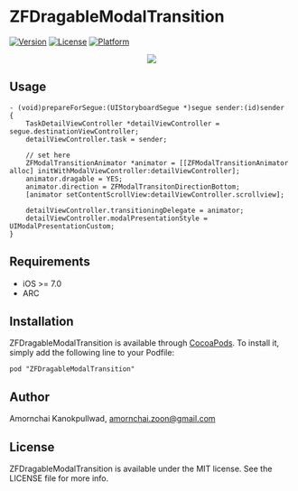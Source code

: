 # ZFDragableModalTransition

[![Version](https://img.shields.io/cocoapods/v/ZFDragableModalTransition.svg?style=flat)](http://cocoadocs.org/docsets/ZFDragableModalTransition)
[![License](https://img.shields.io/cocoapods/l/ZFDragableModalTransition.svg?style=flat)](http://cocoadocs.org/docsets/ZFDragableModalTransition)
[![Platform](https://img.shields.io/cocoapods/p/ZFDragableModalTransition.svg?style=flat)](http://cocoadocs.org/docsets/ZFDragableModalTransition)

<p align="center"><img src="https://raw.github.com/zoonooz/ZFDragableModalTransition/master/Screenshot/ss.gif"/></p>

## Usage

```objc
- (void)prepareForSegue:(UIStoryboardSegue *)segue sender:(id)sender
{
    TaskDetailViewController *detailViewController = segue.destinationViewController;
    detailViewController.task = sender;
    
    // set here
    ZFModalTransitionAnimator *animator = [[ZFModalTransitionAnimator alloc] initWithModalViewController:detailViewController];
    animator.dragable = YES;
    animator.direction = ZFModalTransitonDirectionBottom;
    [animator setContentScrollView:detailViewController.scrollview];
    
    detailViewController.transitioningDelegate = animator;
    detailViewController.modalPresentationStyle = UIModalPresentationCustom;
}
```

## Requirements
- iOS >= 7.0
- ARC

## Installation

ZFDragableModalTransition is available through [CocoaPods](http://cocoapods.org). To install
it, simply add the following line to your Podfile:

    pod "ZFDragableModalTransition"

## Author

Amornchai Kanokpullwad, amornchai.zoon@gmail.com

## License

ZFDragableModalTransition is available under the MIT license. See the LICENSE file for more info.

